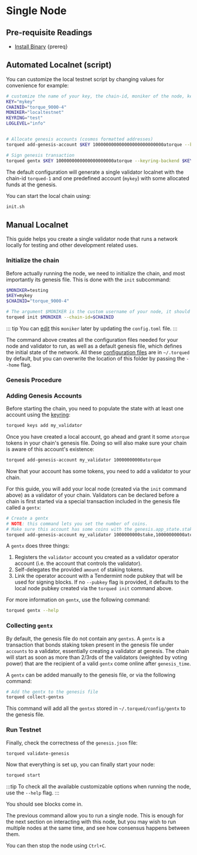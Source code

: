 <!--
order: 1
-->

# Single Node

## Pre-requisite Readings

- [Install Binary](./../../validators/quickstart/installation.md)  {prereq}

## Automated Localnet (script)

You can customize the local testnet script by changing values for convenience for example:

```bash
# customize the name of your key, the chain-id, moniker of the node, keyring backend, and log level
KEY="mykey"
CHAINID="torque_9000-4"
MONIKER="localtestnet"
KEYRING="test"
LOGLEVEL="info"


# Allocate genesis accounts (cosmos formatted addresses)
torqued add-genesis-account $KEY 100000000000000000000000000atorque --keyring-backend $KEYRING

# Sign genesis transaction
torqued gentx $KEY 1000000000000000000000atorque --keyring-backend $KEYRING --chain-id $CHAINID
```

The default configuration will generate a single validator localnet with the chain-id
`torqued-1` and one predefined account (`mykey`) with some allocated funds at the genesis.

You can start the local chain using:

```bash
init.sh
```

## Manual Localnet

This guide helps you create a single validator node that runs a network locally for testing and other development related uses.

### Initialize the chain

Before actually running the node, we need to initialize the chain, and most importantly its genesis file. This is done with the `init` subcommand:

```bash
$MONIKER=testing
$KEY=mykey
$CHAINID="torque_9000-4"

# The argument $MONIKER is the custom username of your node, it should be human-readable.
torqued init $MONIKER --chain-id=$CHAINID
```

::: tip
You can [edit](./../../validators/quickstart/binary.md#configuring-the-node) this `moniker` later by updating the `config.toml` file.
:::

The command above creates all the configuration files needed for your node and validator to run, as well as a default genesis file, which defines the initial state of the network. All these [configuration files](./../../validators/quickstart/binary.md#configuring-the-node) are in `~/.torqued` by default, but you can overwrite the location of this folder by passing the `--home` flag.

### Genesis Procedure

### Adding Genesis Accounts

Before starting the chain, you need to populate the state with at least one account using the [keyring](./../../users/keys/keyring.md#add-keys):

```bash
torqued keys add my_validator
```

Once you have created a local account, go ahead and grant it some `atorque` tokens in your chain's genesis file. Doing so will also make sure your chain is aware of this account's existence:

```bash
torqued add-genesis-account my_validator 10000000000atorque
```

Now that your account has some tokens, you need to add a validator to your chain.

 For this guide, you will add your local node (created via the `init` command above) as a validator of your chain. Validators can be declared before a chain is first started via a special transaction included in the genesis file called a `gentx`:

```bash
# Create a gentx
# NOTE: this command lets you set the number of coins. 
# Make sure this account has some coins with the genesis.app_state.staking.params.bond_denom denom
torqued add-genesis-account my_validator 1000000000stake,10000000000atorque
```

A `gentx` does three things:

1. Registers the `validator` account you created as a validator operator account (i.e. the account that controls the validator).
2. Self-delegates the provided `amount` of staking tokens.
3. Link the operator account with a Tendermint node pubkey that will be used for signing blocks. If no `--pubkey` flag is provided, it defaults to the local node pubkey created via the `torqued init` command above.

For more information on `gentx`, use the following command:

```bash
torqued gentx --help
```

### Collecting `gentx`

By default, the genesis file do not contain any `gentxs`. A `gentx` is a transaction that bonds
staking token present in the genesis file under `accounts` to a validator, essentially creating a
validator at genesis. The chain will start as soon as more than 2/3rds of the validators (weighted
by voting power) that are the recipient of a valid `gentx` come online after `genesis_time`.

A `gentx` can be added manually to the genesis file, or via the following command:

```bash
# Add the gentx to the genesis file
torqued collect-gentxs
```

This command will add all the `gentxs` stored in `~/.torqued/config/gentx` to the genesis file.

### Run Testnet

Finally, check the correctness of the `genesis.json` file:

```bash
torqued validate-genesis
```

Now that everything is set up, you can finally start your node:

```bash
torqued start
```

:::tip
To check all the available customizable options when running the node, use the `--help` flag.
:::

You should see blocks come in.

The previous command allow you to run a single node. This is enough for the next section on interacting with this node, but you may wish to run multiple nodes at the same time, and see how consensus happens between them.

You can then stop the node using `Ctrl+C`.
